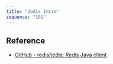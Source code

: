 ```yaml
---
title: "Jedis Intro"
sequence: "101"
---
```


## Reference

- [GitHub - redis/jedis: Redis Java client](https://github.com/redis/jedis)
